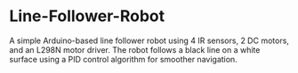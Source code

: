 # Line-Follower-Robot
A simple Arduino-based line follower robot using 4 IR sensors, 2 DC motors, and an L298N motor driver. The robot follows a black line on a white surface using a PID control algorithm for smoother navigation.
